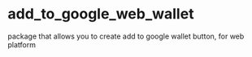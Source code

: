 # add_to_google_web_wallet
package that allows you to create add to google wallet button, for web platform
